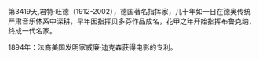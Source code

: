 第3419天,君特·旺德（1912-2002），德国著名指挥家，几十年如一日在德奥传统严肃音乐体系中深耕，早年因指挥贝多芬作品成名，花甲之年开始指挥布鲁克纳，终成一代名家。

1894年：法裔美国发明家威廉·迪克森获得电影的专利。